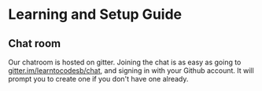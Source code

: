# Learning and Setup Guide
## Chat room
Our chatroom is hosted on gitter. Joining the chat is as easy as going to [gitter.im/learntocodesb/chat](https://gitter.im/learntocodesb/chat), and signing in with your Github account. It will prompt you to create one if you don't have one already.
